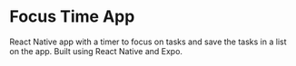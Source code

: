 # Focus Time App

React Native app with a timer to focus on tasks and save the tasks in a list on the app. Built using React Native and Expo.
